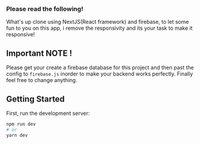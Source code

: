 ### Please read the following!

What's up clone using NextJS(React framework) and firebase, to let some fun to you on this app, i remove the responsivity and its your task to make it responsive!

## Important NOTE !
Please get your create a firebase database for this project and then past the config to `firebase.js` inorder to make your backend works perfectly.
Finally feel free to change anything.

## Getting Started

First, run the development server:

```bash
npm run dev
# or
yarn dev
```
